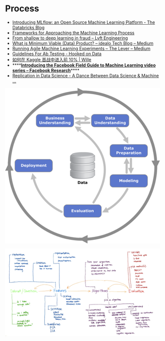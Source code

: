 # Process

* [Introducing MLflow: an Open Source Machine Learning Platform - The Databricks Blog](https://databricks.com/blog/2018/06/05/introducing-mlflow-an-open-source-machine-learning-platform.html)
* [Frameworks for Approaching the Machine Learning Process](https://www.kdnuggets.com/2018/05/general-approaches-machine-learning-process.html)
* [From shallow to deep learning in fraud – Lyft Engineering](https://eng.lyft.com/from-shallow-to-deep-learning-in-fraud-9dafcbcef743)
* [What is Minimum Viable \(Data\) Product? – idealo Tech Blog – Medium](https://medium.com/idealo-tech-blog/what-is-minimum-viable-data-product-49269e338d85)
* [Running Agile Machine Learning Experiments – The Lever – Medium](https://medium.com/the-lever/running-agile-machine-learning-experiments-4d500314ab11)
* [Guidelines For Ab Testing - Hooked on Data](http://hookedondata.org/Guidelines-for-AB-Testing/)
* [如何在 Kaggle 首战中进入前 10% \| Wille](https://dnc1994.com/2016/04/rank-10-percent-in-first-kaggle-competition/)
* \*\*\*\*[**Introducing the Facebook Field Guide to Machine Learning video series – Facebook Research**](https://research.fb.com/the-facebook-field-guide-to-machine-learning-video-series/)\*\*\*\*
* [Replication in Data Science - A Dance Between Data Science & Machine …](https://www.slideshare.net/JuneAndrews/replication-in-data-science-a-dance-between-data-science-machine-learning-strata-2016)

![](.gitbook/assets/image%20%2824%29.png)



![](.gitbook/assets/image%20%2846%29.png)

